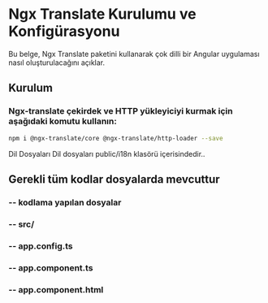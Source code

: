 # Ngx Translate Kurulumu ve Konfigürasyonu

Bu belge, Ngx Translate paketini kullanarak çok dilli bir Angular uygulaması nasıl oluşturulacağını açıklar.

## Kurulum

### Ngx-translate çekirdek ve HTTP yükleyiciyi kurmak için aşağıdaki komutu kullanın:

```bash
npm i @ngx-translate/core @ngx-translate/http-loader --save
```
Dil Dosyaları
Dil dosyaları public/i18n klasörü içerisindedir..


## Gerekli tüm kodlar dosyalarda mevcuttur
### -- kodlama yapılan dosyalar
### -- src/
### -- app.config.ts
### -- app.component.ts
### -- app.component.html

